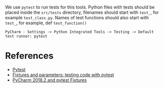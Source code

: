 We use `pytest` to run tests for this tools. Python files with tests should be placed inside the `src/tests` directory, 
filenames should start with `test_`, for example `test_class.py`. 
Names of test functions should also start with `test_`, for example, def `test_function()`

```
PyCharm - Settings -> Python Integrated Tools -> Testing -> Default test runner: pytest
```

# References

- [Pytest](https://docs.pytest.org/en/latest/index.html)
- [Fixtures and parameters: testing code with pytest](https://medium.com/ideas-at-igenius/fixtures-and-parameters-testing-code-with-pytest-d8603abb390a)
- [PyCharm 2018.2 and pytest Fixtures](https://blog.jetbrains.com/pycharm/2018/08/pycharm-2018-2-and-pytest-fixtures/)